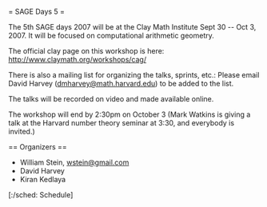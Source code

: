 = SAGE Days 5 =

The 5th SAGE days 2007 will be at the Clay Math Institute Sept 30 -- Oct 3, 2007.  It will be focused on computational arithmetic geometry.

The official clay page on this workshop is here: http://www.claymath.org/workshops/cag/

There is also a mailing list for organizing the talks, sprints, etc.: Please email David Harvey (dmharvey@math.harvard.edu) to be added to the list. 

The talks will be recorded on video and made available online.

The workshop will end by 2:30pm on October 3 (Mark Watkins is giving a talk at the Harvard number theory seminar at 3:30, and everybody is invited.)

== Organizers ==

 * William Stein, wstein@gmail.com
 * David Harvey
 * Kiran Kedlaya


[:/sched: Schedule]
